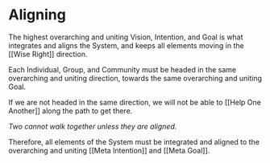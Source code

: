 # Aligning

The highest overarching and uniting Vision, Intention, and Goal is what integrates and aligns the System, and keeps all elements moving in the [[Wise Right]] direction. 

Each Individual, Group, and Community must be headed in the same overarching and uniting direction, towards the same overarching and uniting Goal. 

If we are not headed in the same direction, we will not be able to [[Help One Another]] along the path to get there. 

_Two cannot walk together unless they are aligned._

Therefore, all elements of the System must be integrated and aligned to the overarching and uniting [[Meta Intention]] and [[Meta Goal]]. 